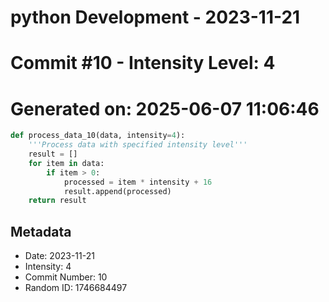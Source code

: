﻿# python Development - 2023-11-21
# Commit #10 - Intensity Level: 4
# Generated on: 2025-06-07 11:06:46
```python
def process_data_10(data, intensity=4):
    '''Process data with specified intensity level'''
    result = []
    for item in data:
        if item > 0:
            processed = item * intensity + 16
            result.append(processed)
    return result
```
## Metadata
- Date: 2023-11-21
- Intensity: 4
- Commit Number: 10
- Random ID: 1746684497
